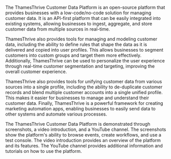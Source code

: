 The ThamesThrive Customer Data Platform is an open-source platform that provides businesses with a low-code/no-code solution
for managing customer data. It is an API-first platform that can be easily integrated into existing systems, allowing
businesses to ingest, aggregate, and store customer data from multiple sources in real-time.

ThamesThrive also provides tools for managing and modeling customer data, including the ability to define rules that shape
the data as it is delivered and copied into user profiles. This allows businesses to segment customers into custom
groups and target them more effectively. Additionally, ThamesThrive can be used to personalize the user experience through
real-time customer segmentation and targeting, improving the overall customer experience.

ThamesThrive also provides tools for unifying customer data from various sources into a single profile, including the
ability to de-duplicate customer records and blend multiple customer accounts into a single unified profile. This makes
it easier for businesses to manage and understand their customer data. Finally, ThamesThrive is a powerful framework for
creating marketing automation apps, enabling businesses to easily send data to other systems and automate various
processes.

The ThamesThrive Customer Data Platform is demonstrated through screenshots, a video introduction, and a YouTube channel.
The screenshots show the platform's ability to browse events, create workflows, and use a test console. The video
introduction provides an overview of the platform and its features. The YouTube channel provides additional information
and tutorials on how to use the platform.
